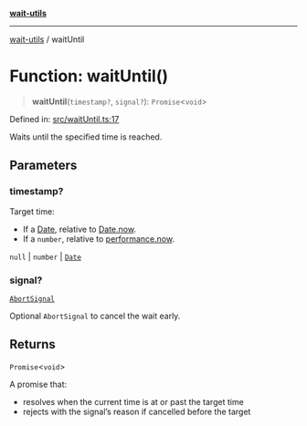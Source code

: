 [**wait-utils**](../README.md)

***

[wait-utils](../globals.md) / waitUntil

# Function: waitUntil()

> **waitUntil**(`timestamp?`, `signal?`): `Promise`\<`void`\>

Defined in: [src/waitUntil.ts:17](https://github.com/havelessbemore/wait-utils/blob/6097a4da25e21f745253cc3003ada520ffa15a55/src/waitUntil.ts#L17)

Waits until the specified time is reached.

## Parameters

### timestamp?

Target time:
  - If a [Date](#), relative to [Date.now](#).
  - If a `number`, relative to [performance.now](#).

`null` | `number` | [`Date`](#)

### signal?

[`AbortSignal`](#)

Optional `AbortSignal` to cancel the wait early.

## Returns

`Promise`\<`void`\>

A promise that:
- resolves when the current time is at or past the target time
- rejects with the signal’s reason if cancelled before the target
